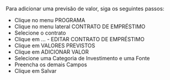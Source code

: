 ﻿Para adicionar uma previsão de valor, siga os seguintes passos:

* Clique no menu PROGRAMA
* Clique no menu lateral CONTRATO DE EMPRÉSTIMO
* Selecione o contrato
* Clique em ... - EDITAR CONTRATO DE EMPRÉSTIMO
* Clique em VALORES PREVISTOS
* Clique em ADICIONAR VALOR
* Selecione uma Categoria de Investimento e uma Fonte
* Preencha os demais Campos
* Clique em Salvar